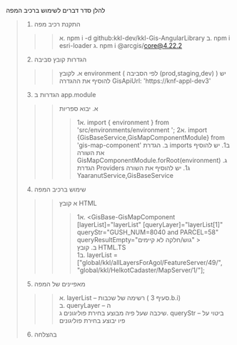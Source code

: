  

להלן סדר דברים לשימוש ברכיב המפה
>1.	התקנת רכיב מפה
>>>א.	npm i -d   github:kkl-dev/kkl-Gis-AngularLibrary
>>>ב.	npm i esri-loader
>>>ג.    npm i @arcgis/core@4.22.2   
>2.	הגדרות קובץ סביבה
>>>א.	לקובץ  environment ( לפי הסביבה (prod,staging,dev) )  יש להוסיף את ההגדרה GisApiUrl: 'https://knf-appl-dev3'
>3.	הגדרות ב app.module
>>>א.	יבוא ספריות
>>>>א1.	import { environment } from 'src/environments/environment     ';
>>>>א2.	import {GisBaseService,GisMapComponentModule} from 'gis-map-component'
>>>ב.	הגדרת imports 
>>>>ב1.	יש להוסיף את השורה GisMapComponentModule.forRoot(environment)
>>>ג.	הגדרת Providers
>>>>ג1.	יש להוסיף את השורה YaaranutService,GisBaseService
>4.	שימוש ברכיב המפה
>>>א	קובץ HTML
>>>>א1.	<GisBase-GisMapComponent   [layerList]="layerList" [queryLayer]="layerList[1]" queryStr="GUSH_NUM=8040 and PARCEL=58"  queryResultEmpty="גוש/חלקה לא קיימים" ></GisBase-GisMapComponent></br>
>>>ב.	קובץ HTML.TS</br>
>>>>ב1.	layerList = ["global/kkl/allLayersForAgol/FeatureServer/49/",  "global/kkl/HelkotCadaster/MapServer/1/"];</br>
>5.	מאפיינים של המפה</br>
>>>א.	layerList – רשימה של שכבות ( סעיף  3.b.i)</br>
>>>ב.	queryLayer – ה</br>שיכבה שעל פיה מבוצע בחירת פוליגונים
>>>ג.	queryStr – ביטוי על פיו יבוצע בחירת פוליגונים</br>
>6.	בהצלחה</br>
 
